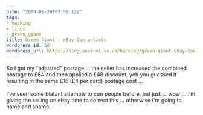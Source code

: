 ```yaml
---
date: "2008-05-20T07:59:12Z"
tags:
- hacking
- linux
- green_giant
title: Green Giant - eBay Con artists
wordpress_id: 50
wordpress_url: https://blog.oneiroi.co.uk/hacking/green-giant-ebay-con-artists
---
```

<div style=''>So I got my "adjusted" postage ... the seller has increased the
combined postage to £64 and then applied a £48 discount, yeh you
guessed it resulting in the same £16 (£4 per card) postage cost ...<br /><br />I've
seen some blatant attempts to con people before, but just ... wow ...
I'm giving the selling on ebay time to correct this ... otherwise I'm
going to name and shame.<br /></div>
